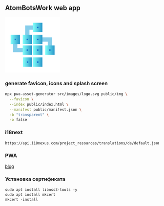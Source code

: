 ## AtomBotsWork web app

!['img'](public/img/apple-icon-180.png)

### generate favicon, icons and splash screen

```bash
npx pwa-asset-generator src/images/logo.svg public/img \
  --favicon \
  --index public/index.html \
  --manifest public/manifest.json \
  -b "transparent" \
  -o false 
```

### i18next

```bash
https://api.i18nexus.com/project_resources/translations/de/default.json?api_key=mWraj9wt4Y4906lt2iFujQ
```
### PWA
[blog](https://blog.logrocket.com/pwa-create-react-app-service-workers/)


### Установка сертификата
```shell
sudo apt install libnss3-tools -y
sudo apt install mkcert
mkcert -install

```